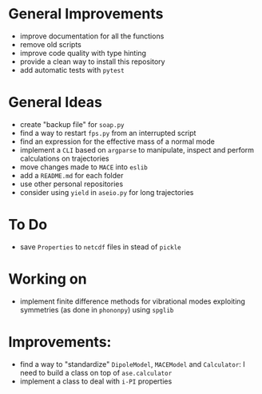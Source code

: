 # General Improvements
- improve documentation for all the functions
- remove old scripts
- improve code quality with type hinting
- provide a clean way to install this repository
- add automatic tests with `pytest`

# General Ideas
- create "backup file" for `soap.py`
- find a way to restart `fps.py` from an interrupted script
- find an expression for the effective mass of a normal mode
- implement a `CLI` based on `argparse` to manipulate, inspect and perform calculations on trajectories
- move changes made to `MACE` into `eslib`
- add a `README.md` for each folder
- use other personal repositories
- consider using `yield` in `aseio.py` for long trajectories

# To Do
- save `Properties` to `netcdf` files in stead of `pickle`

# Working on 
- implement finite difference methods for vibrational modes exploiting symmetries (as done in `phononpy`) using `spglib`

# Improvements:
- find a way to "standardize" `DipoleModel`, `MACEModel` and `Calculator`: I need to build a class on top of `ase.calculator`
- implement a class to deal with `i-PI` properties
